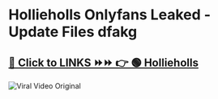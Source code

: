 
 # Hollieholls Onlyfans Leaked - Update Files dfakg

## <h2><a href="https://clipsfans.com/Hollieholls&ref=git">🔗 Click to LINKS ⏩⏩ 👉 🟢 Hollieholls </a></h2>

<a href="https://clipsfans.com/Hollieholls&ref=git" rel="nofollow" data-target="animated-image.originalLink"><img src="https://i.ibb.co.com/xMMVF88/686577567.gif" alt="Viral Video Original" style="max-width: 100%; display: inline-block;" data-target="animated-image.originalImage"></a>

